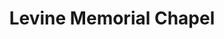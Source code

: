 ---
title: "Levine Memorial Chapel"
url: /albany/levine-memorial-chapel/
shop: funeral directors
---